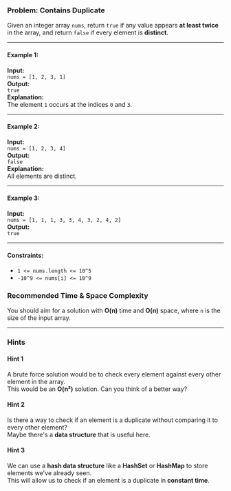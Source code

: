 ### Problem: Contains Duplicate

Given an integer array `nums`, return `true` if any value appears **at least twice** in the array, and return `false` if every element is **distinct**.

---

#### Example 1:
**Input:**  
`nums = [1, 2, 3, 1]`  
**Output:**  
`true`  
**Explanation:**  
The element `1` occurs at the indices `0` and `3`.

---

#### Example 2:
**Input:**  
`nums = [1, 2, 3, 4]`  
**Output:**  
`false`  
**Explanation:**  
All elements are distinct.

---

#### Example 3:
**Input:**  
`nums = [1, 1, 1, 3, 3, 4, 3, 2, 4, 2]`  
**Output:**  
`true`

---

#### Constraints:
- `1 <= nums.length <= 10^5`  
- `-10^9 <= nums[i] <= 10^9`


### Recommended Time & Space Complexity

You should aim for a solution with **O(n)** time and **O(n)** space, where `n` is the size of the input array.

---

### Hints

#### Hint 1
A brute force solution would be to check every element against every other element in the array.  
This would be an **O(n²)** solution. Can you think of a better way?

#### Hint 2
Is there a way to check if an element is a duplicate without comparing it to every other element?  
Maybe there's a **data structure** that is useful here.

#### Hint 3
We can use a **hash data structure** like a **HashSet** or **HashMap** to store elements we've already seen.  
This will allow us to check if an element is a duplicate in **constant time**.

